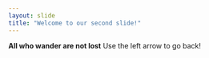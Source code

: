 ```yaml
---
layout: slide
title: "Welcome to our second slide!"
---
```

**All who wander are not lost**
Use the left arrow to go back!
